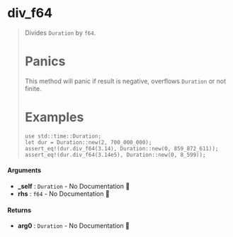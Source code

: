 # div\_f64

>  Divides `Duration` by `f64`.
>  # Panics
>  This method will panic if result is negative, overflows `Duration` or not finite.
>  # Examples
>  ```
>  use std::time::Duration;
>  let dur = Duration::new(2, 700_000_000);
>  assert_eq!(dur.div_f64(3.14), Duration::new(0, 859_872_611));
>  assert_eq!(dur.div_f64(3.14e5), Duration::new(0, 8_599));
>  ```

#### Arguments

- **\_self** : `Duration` \- No Documentation 🚧
- **rhs** : `f64` \- No Documentation 🚧

#### Returns

- **arg0** : `Duration` \- No Documentation 🚧